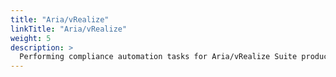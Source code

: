 ```yaml
---
title: "Aria/vRealize"
linkTitle: "Aria/vRealize"
weight: 5
description: >
  Performing compliance automation tasks for Aria/vRealize Suite products.
---
```

